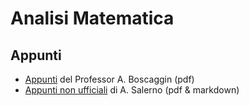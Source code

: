 # Analisi Matematica

## Appunti
- [Appunti](./Appunti) del Professor A. Boscaggin (pdf)
- [Appunti non ufficiali](./Appunti_non_ufficiali) di A. Salerno (pdf & markdown)